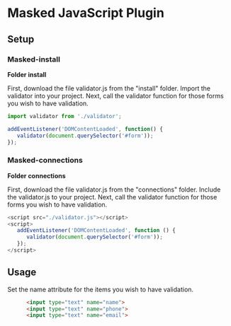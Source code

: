 # Masked JavaScript Plugin

## Setup
### Masked-install
**Folder install**

First, download the file validator.js from the "install" folder. 
Import the validator into your project.
Next, call the validator function for those forms you wish to have validation.

```js
import validator from './validator';

addEventListener('DOMContentLoaded', function() {
   validator(document.querySelector('#form'));
});
```

### Masked-connections
**Folder connections**

First, download the file validator.js from the "connections" folder. 
Include the validator.js to your project.
Next, call the validator function for those forms you wish to have validation.

```js
<script src="./validator.js"></script>
<script>
   addEventListener('DOMContentLoaded', function () {
      validator(document.querySelector('#form'));
   });
</script>
```

## Usage
Set the name attribute for the items you wish to have validation.
```html
      <input type="text" name="name">
      <input type="text" name="phone">
      <input type="text" name="email">
```
